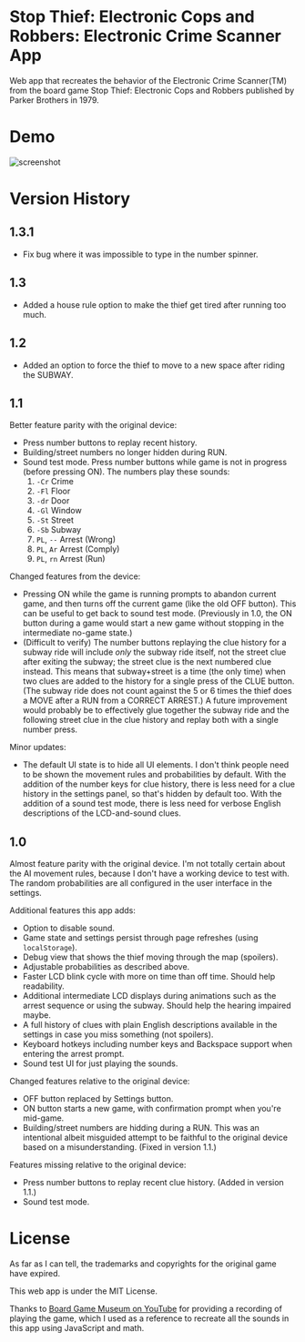 # Stop Thief: Electronic Cops and Robbers: Electronic Crime Scanner App

Web app that recreates the behavior of the Electronic Crime Scanner(TM) from the board game Stop Thief: Electronic Cops and Robbers published by Parker Brothers in 1979.

# Demo



![screenshot](https://user-images.githubusercontent.com/87436/209446532-e92e00e8-7ca4-4a80-af9b-c5ae896d1030.png)

# Version History

## 1.3.1

* Fix bug where it was impossible to type in the number spinner.

## 1.3

* Added a house rule option to make the thief get tired after running too much.

## 1.2

* Added an option to force the thief to move to a new space after riding the SUBWAY.

## 1.1

Better feature parity with the original device:

* Press number buttons to replay recent history.
* Building/street numbers no longer hidden during RUN.
* Sound test mode. Press number buttons while game is not in progress (before pressing ON). The numbers play these sounds:
    1. `-Cr` Crime
    2. `-Fl` Floor
    3. `-dr` Door
    4. `-Gl` Window
    5. `-St` Street
    6. `-Sb` Subway
    7. `PL`, `--` Arrest (Wrong)
    8. `PL`, `Ar` Arrest (Comply)
    9. `PL`, `rn` Arrest (Run)

Changed features from the device:

* Pressing ON while the game is running prompts to abandon current game, and then turns off the current game (like the old OFF button). This can be useful to get back to sound test mode. (Previously in 1.0, the ON button during a game would start a new game without stopping in the intermediate no-game state.)
* (Difficult to verify) The number buttons replaying the clue history for a subway ride will include *only* the subway ride itself, not the street clue after exiting the subway; the street clue is the next numbered clue instead. This means that subway+street is a time (the only time) when two clues are added to the history for a single press of the CLUE button. (The subway ride does not count against the 5 or 6 times the thief does a MOVE after a RUN from a CORRECT ARREST.) A future improvement would probably be to effectively glue together the subway ride and the following street clue in the clue history and replay both with a single number press.

Minor updates:

* The default UI state is to hide all UI elements. I don't think people need to be shown the movement rules and probabilities by default. With the addition of the number keys for clue history, there is less need for a clue history in the settings panel, so that's hidden by default too. With the addition of a sound test mode, there is less need for verbose English descriptions of the LCD-and-sound clues.

## 1.0

Almost feature parity with the original device.
I'm not totally certain about the AI movement rules, because I don't have a working device to test with.
The random probabilities are all configured in the user interface in the settings.

Additional features this app adds:

* Option to disable sound.
* Game state and settings persist through page refreshes (using `localStorage`).
* Debug view that shows the thief moving through the map (spoilers).
* Adjustable probabilities as described above.
* Faster LCD blink cycle with more on time than off time. Should help readability.
* Additional intermediate LCD displays during animations such as the arrest sequence or using the subway. Should help the hearing impaired maybe.
* A full history of clues with plain English descriptions available in the settings in case you miss something (not spoilers).
* Keyboard hotkeys including number keys and Backspace support when entering the arrest prompt.
* Sound test UI for just playing the sounds.

Changed features relative to the original device:

* OFF button replaced by Settings button.
* ON button starts a new game, with confirmation prompt when you're mid-game.
* Building/street numbers are hidding during a RUN. This was an intentional albeit misguided attempt to be faithful to the original device based on a misunderstanding. (Fixed in version 1.1.)

Features missing relative to the original device:

* Press number buttons to replay recent clue history. (Added in version 1.1.)
* Sound test mode.

# License

As far as I can tell, the trademarks and copyrights for the original game have expired.

This web app is under the MIT License.

Thanks to [Board Game Museum on YouTube](https://www.youtube.com/watch?v=WSwJkaSFeYc) for providing a recording of playing the game,
which I used as a reference to recreate all the sounds in this app using JavaScript and math.
